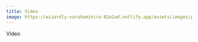 ```yaml
---
title: Video
image: https://wizardly-varahamihira-02e2ad.netlify.app/assets/images/posts/web_mp-15.png
---
```

Video